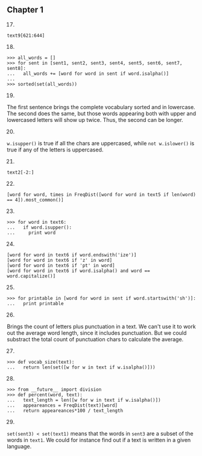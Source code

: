 ## Chapter 1

17)
```
text9[621:644]
```

18)
```
>>> all_words = []
>>> for sent in [sent1, sent2, sent3, sent4, sent5, sent6, sent7, sent8]:
...   all_words += [word for word in sent if word.isalpha()]
... 
>>> sorted(set(all_words))
```

19)
The first sentence brings the complete vocabulary sorted and in lowercase. The second does the same, but those words appearing both with upper and lowercased letters will show up twice. Thus, the second can be longer.

20)
`w.isupper()` is true if all the chars are uppercased, while `not w.islower()` is true if any of the letters is uppercased.

21)
```
text2[-2:]
```

22)
```
[word for word, times in FreqDist([word for word in text5 if len(word) == 4]).most_common()]
```

23)
```
>>> for word in text6:
...   if word.isupper():
...     print word
```

24)
```
[word for word in text6 if word.endswith('ize')]
[word for word in text6 if 'z' in word]
[word for word in text6 if 'pt' in word]
[word for word in text6 if word.isalpha() and word == word.capitalize()]
```

25)
```
>>> for printable in [word for word in sent if word.startswith('sh')]:
...   print printable

```

26)

Brings the count of letters plus punctuation in a text. We can't use it to work out the average word length, since it includes punctuation. But we could substract the total count of punctuation chars to calculate the average.

27)
```
>>> def vocab_size(text):
...   return len(set([w for w in text if w.isalpha()]))
```

28)
```
>>> from __future__ import division
>>> def percent(word, text):
...   text_length = len([w for w in text if w.isalpha()])
...   appeareances = FreqDist(text)[word]
...   return appeareances*100 / text_length
```

29)

`set(sent3) < set(text1)` means that the words in `sent3` are a subset of the words in `text1`. We could for instance find out if a text is written in a given language.

